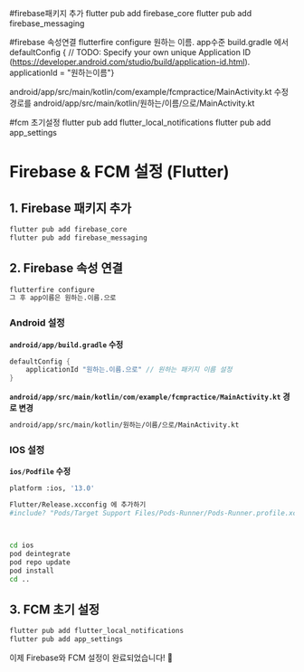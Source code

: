 #firebase패키지 추가
flutter pub add firebase_core
flutter pub add firebase_messaging

#firebase 속성연결
flutterfire configure 원하는 이름.
app수준 build.gradle 에서 
    defaultConfig {
        // TODO: Specify your own unique Application ID (https://developer.android.com/studio/build/application-id.html).
        applicationId = "원하는이름"}

android/app/src/main/kotlin/com/example/fcmpractice/MainActivity.kt 수정
경로를  android/app/src/main/kotlin/원하는/이름/으로/MainActivity.kt

#fcm 초기설정
flutter pub add flutter_local_notifications
flutter pub add app_settings
# Firebase & FCM 설정 (Flutter)

## 1. Firebase 패키지 추가
```sh
flutter pub add firebase_core
flutter pub add firebase_messaging
```

## 2. Firebase 속성 연결
```sh
flutterfire configure 
그 후 app이름은 원하는.이름.으로
```

### Android 설정
**`android/app/build.gradle` 수정**
```gradle
defaultConfig {
    applicationId "원하는.이름.으로" // 원하는 패키지 이름 설정
}
```

**`android/app/src/main/kotlin/com/example/fcmpractice/MainActivity.kt` 경로 변경**
```sh
android/app/src/main/kotlin/원하는/이름/으로/MainActivity.kt
```

### IOS 설정
**`ios/Podfile` 수정**
```sh
platform :ios, '13.0'

Flutter/Release.xcconfig 에 추가하기
#include? "Pods/Target Support Files/Pods-Runner/Pods-Runner.profile.xcconfig"



cd ios
pod deintegrate
pod repo update
pod install
cd ..

```


## 3. FCM 초기 설정
```sh
flutter pub add flutter_local_notifications
flutter pub add app_settings
```

이제 Firebase와 FCM 설정이 완료되었습니다! 🚀

